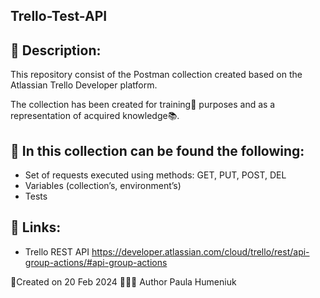 ## Trello-Test-API ##

## 👋 Description:

This repository consist of the Postman collection created based on the Atlassian Trello Developer platform. 

The collection has been created for training🏀 purposes and as a representation of acquired knowledge📚.

## 📝 In this collection can be found the following:

* Set of requests executed using methods: GET, PUT, POST, DEL
* Variables (collection’s, environment’s)
* Tests

## 🔗 Links:
* Trello REST API https://developer.atlassian.com/cloud/trello/rest/api-group-actions/#api-group-actions 


📆Created on 20 Feb 2024 👷🏼‍♀️ Author Paula Humeniuk 
